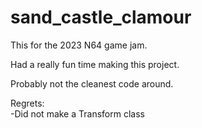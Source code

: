 # sand_castle_clamour

This for the 2023 N64 game jam.

Had a really fun time making this project.

Probably not the cleanest code around.

Regrets:  
  -Did not make a Transform class  
  
 
  
